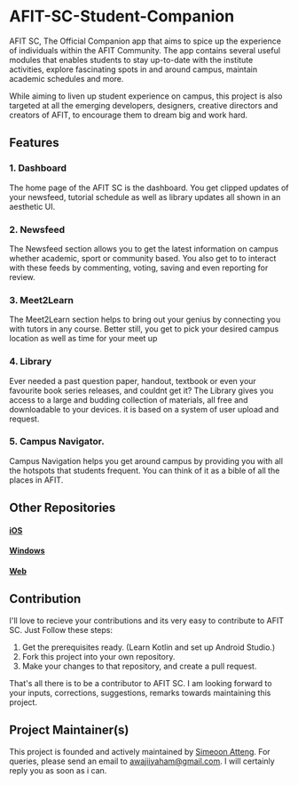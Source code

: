 # AFIT-SC-Student-Companion

AFIT SC, The Official Companion app that aims to spice up the experience of individuals within the AFIT Community. The app contains several useful modules that enables students to stay up-to-date with the institute activities, explore fascinating spots in and around campus, maintain academic schedules and more.

While aiming to liven up student experience on campus, this project is also targeted at all the emerging developers, designers, creative directors and creators of AFIT, to encourage them to dream big and work hard.

## Features
### 1. Dashboard
The home page of the AFIT SC is the dashboard. You get clipped updates of your newsfeed, tutorial schedule as well as library updates all shown in an aesthetic UI.

### 2. Newsfeed
The Newsfeed section allows you to get the latest information on campus whether academic, sport or community based. You also get to to interact with these feeds by commenting, voting, saving and even reporting for review.

### 3. Meet2Learn
The Meet2Learn section helps to bring out your genius by connecting you with tutors in any course. Better still, you get to pick your desired campus location as well as time for your meet up

### 4. Library
Ever needed a past question paper, handout, textbook or even your favourite book series releases, and couldnt get it? The Library gives you access to a large and budding collection of materials, all free and downloadable to your devices. it is based on a system of user upload and request.

### 5. Campus Navigator.
Campus Navigation helps you get around campus by providing you with all the hotspots that students frequent. You can think of it as a bible of all the places in AFIT.

## Other Repositories
#### [iOS](http://google.com)
#### [Windows](http://google.com)
#### [Web](http://google.com)

## Contribution
I'll love to recieve your contributions and its very easy to contribute to AFIT SC.
Just Follow these steps:
1. Get the prerequisites ready. (Learn Kotlin and set up Android Studio.)
2. Fork this project into your own repository.
3. Make your changes to that repository, and create a pull request.

That's all there is to be a contributor to AFIT SC. I am looking forward to your inputs, corrections, suggestions, remarks towards maintaining this project.

## Project Maintainer(s)
This project is founded and actively maintained by [Simeoon Atteng](https://github.com/Atteng). For queries, please send an email to awajiiyaham@gmail.com. I will certainly reply you as soon as i can.

